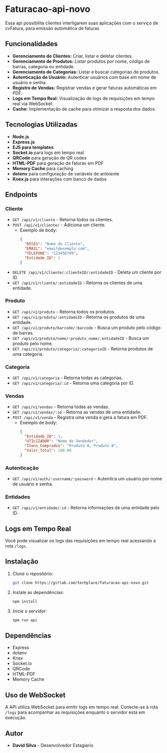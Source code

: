 # Faturacao-api-novo

Essa api possibilita clientes interligarem suas aplicações com o serviço de cvFatura, para
emissão automática de faturas

## Funcionalidades

- **Gerenciamento de Clientes:** Criar, listar e deletar clientes.
- **Gerenciamento de Produtos:** Listar produtos por nome, código de barras, categoria ou entidade.
- **Gerenciamento de Categorias:** Listar e buscar categorias de produtos.
- **Autenticação de Usuário:** Autenticar usuários com base em nome de usuário e senha.
- **Registro de Vendas:** Registrar vendas e gerar faturas automáticas em PDF.
- **Logs em Tempo Real:** Visualização de logs de requisições em tempo real via WebSocket.
- **Cache:** Implementação de cache para otimizar a resposta dos dados.

## Tecnologias Utilizadas

- **Node.js**
- **Express.js**
- **EJS para templates**
- **Socket.io** para logs em tempo real
- **QRCode** para geração de QR codes
- **HTML-PDF** para geração de faturas em PDF
- **Memory Cache** para caching
- **dotenv** para configuração de variáveis de ambiente
- **Knex.js** para interações com banco de dados

## Endpoints

### Cliente

- `GET /api/v1/cliente` - Retorna todos os clientes.
- `POST /api/v1/cliente/` - Adiciona um cliente.
  - Exemplo de body:
    ```json
    {
      "DESIG": "Nome do Cliente",
      "EMAIL": "email@exemplo.com",
      "TELEFONE": "123456789",
      "Entidade_ID": 1
    }
    ```
- `DELETE /api/v1/cliente/:clienteID/:entidadeID` - Deleta um cliente por ID.
- `GET /api/v1/cliente/:entidadeID` - Retorna os clientes de uma entidade.

### Produto

- `GET /api/v1/produto` - Retorna todos os produtos.
- `GET /api/v1/produto/:entidadeID` - Retorna os produtos de uma entidade.
- `GET /api/v1/produto/barcode/:barcode` - Busca um produto pelo código de barras.
- `GET /api/v1/produto/nome/:produto_nome/:entidadeID` - Busca um produto pelo nome.
- `GET /api/v1/produto/categoria/:categoriaID` - Retorna produtos de uma categoria.

### Categoria

- `GET /api/v1/categoria` - Retorna todas as categorias.
- `GET /api/v1/categoria/:id` - Retorna uma categoria por ID.

### Vendas

- `GET /api/v1/vendas` - Retorna todas as vendas.
- `GET /api/v1/vendas/:id` - Retorna as vendas de uma entidade.
- `POST /api/v1/venda` - Registra uma venda e gera a fatura em PDF.
  - Exemplo de body:
    ```json
    {
      "Entidade_ID": 1,
      "UTILIZADOR": "Nome do Vendedor",
      "Itens_Comprados": "Produto A, Produto B",
      "Valor_Total": 100.00
    }
    ```

### Autenticação

- `GET /api/v1/auth/:username/:password` - Autentica um usuário por nome de usuário e senha.

### Entidades

- `GET /api/v1/entidade/:id` - Retorna informações de uma entidade pelo ID.

## Logs em Tempo Real

Você pode visualizar os logs das requisições em tempo real acessando a rota `/logs`.

## Instalação

1. Clone o repositório:
    ```bash
    git clone https://gitlab.com/techplace/faturacao-api-novo.git
    ```

2. Instale as dependências:
    ```bash
    npm install
    ```

<!-- 3. Configure as variáveis de ambiente no arquivo `.env`:
    ```bash
    APIKEY=your-api-key
    ``` -->

3. Inicie o servidor:
    ```bash
    npm run api
    ```

## Dependências

- Express
- dotenv
- Knex
- Socket.io
- QRCode
- HTML-PDF
- Memory Cache

## Uso de WebSocket

A API utiliza WebSocket para emitir logs em tempo real. Conecte-se à rota `/logs` para acompanhar as requisições enquanto o servidor está em execução.

## Autor

- **David Silva** - Desenvolvedor Estagiario

